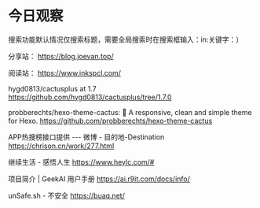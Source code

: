 # 今日观察

搜索功能默认情况仅搜索标题，需要全局搜索时在搜索框输入：in:关键字：）  

分享站： https://blog.joevan.top/  

阅读站： https://www.inkspcl.com/  

hygd0813/cactusplus at 1.7  https://github.com/hygd0813/cactusplus/tree/1.7.0  

probberechts/hexo-theme-cactus: :cactus: A responsive, clean and simple theme for Hexo.  https://github.com/probberechts/hexo-theme-cactus  

APP热搜榜接口提供 --- 微博 - 目的地-Destination  https://chrison.cn/work/277.html  

继续生活 - 感悟人生  https://www.heylc.com/#  

项目简介 | GeekAI 用户手册  https://ai.r9it.com/docs/info/  

unSafe.sh - 不安全  https://buaq.net/  
